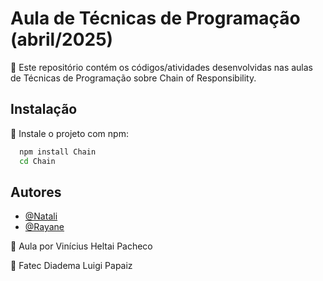# Aula de Técnicas de Programação (abril/2025)

🔎 Este repositório contém os códigos/atividades desenvolvidas nas aulas de Técnicas de Programação sobre Chain of Responsibility.

## Instalação

📌 Instale o projeto com npm:

```bash
  npm install Chain
  cd Chain
```
    
## Autores

- [@Natali](https://github.com/nouveauromance)
- [@Rayane](https://github.com/RayaneBarrosM)

🔗 Aula por Vinícius Heltai Pacheco

📍 Fatec Diadema Luigi Papaiz 
